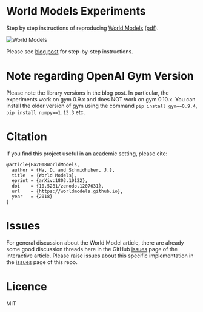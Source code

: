 # World Models Experiments

Step by step instructions of reproducing [World Models](https://worldmodels.github.io/) ([pdf](https://arxiv.org/abs/1803.10122)).

![World Models](https://worldmodels.github.io/assets/world_models_card_both.png)

Please see [blog post](http://blog.otoro.net//2018/06/09/world-models-experiments/) for step-by-step instructions.

# Note regarding OpenAI Gym Version

Please note the library versions in the blog post. In particular, the experiments work on gym 0.9.x and does NOT work on gym 0.10.x. You can install the older version of gym using the command `pip install gym==0.9.4`, `pip install numpy==1.13.3` etc.

# Citation

If you find this project useful in an academic setting, please cite:

```
@article{Ha2018WorldModels,
  author = {Ha, D. and Schmidhuber, J.},
  title  = {World Models},
  eprint = {arXiv:1803.10122},
  doi    = {10.5281/zenodo.1207631},
  url    = {https://worldmodels.github.io},
  year   = {2018}
}
```

# Issues

For general discussion about the World Model article, there are already some good discussion threads here in the GitHub [issues](https://github.com/worldmodels/worldmodels.github.io/issues) page of the interactive article. Please raise issues about this specific implementation in the [issues](https://github.com/hardmaru/WorldModelsExperiments/issues) page of this repo.

# Licence

MIT
